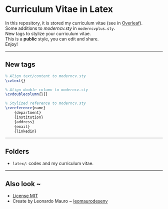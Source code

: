 # Curriculum Vitae in Latex
   
In this repository, it is stored my curriculum vitae (see in [Overleaf](https://www.overleaf.com/read/pxwngvmqqdcw)).  
Some additions to *moderncv.sty* in `moderncvplus.sty`.  
New tags to stylize your curriculum vitae.  
This is a **public** style, you can edit and share.  
Enjoy!  
   
---
## New tags

```tex
% Align text/content to moderncv.sty
\cvtext{}

% Align double column to moderncv.sty
\cvdoublecolumn{}{}

% Stylized reference to moderncv.sty
\cvreference{name}
    {department}
    {institution}
    {address}
    {email}
    {linkedin}

```   
   
---
## Folders
   
-   `latex/`: codes and my curriculum vitae.
   
---
## Also look ~

-   [License MIT](LICENSE)
-   Create by Leonardo Mauro ~ [leomaurodesenv](https://github.com/leomaurodesenv/)
